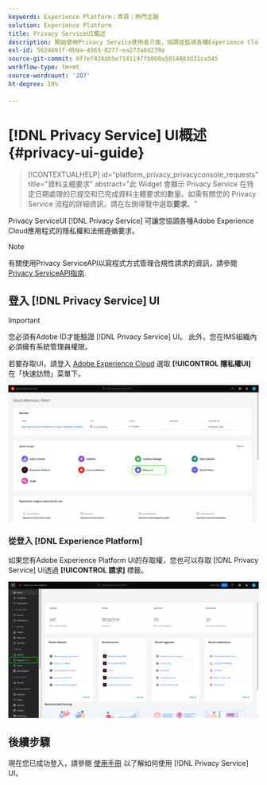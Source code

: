 ```yaml
---
keywords: Experience Platform；首頁；熱門主題
solution: Experience Platform
title: Privacy ServiceUI概述
description: 開始使用Privacy Service使用者介面，協調並監視各種Experience Cloud應用程式的隱私權要求。
exl-id: 5624691f-0b9a-4565-8277-ea273a0d239a
source-git-commit: 0f7ef438db5e7141197fb860a5814883d31ca545
workflow-type: tm+mt
source-wordcount: '207'
ht-degree: 19%

---
```


# [!DNL Privacy Service] UI概述 {#privacy-ui-guide}

>[!CONTEXTUALHELP]
>id="platform_privacy_privacyconsole_requests"
>title="資料主體要求"
>abstract="此 Widget 會顯示 Privacy Service 在特定日期處理的已提交和已完成資料主體要求的數量。如需有關您的 Privacy Service 流程的詳細資訊，請在左側導覽中選取&#x200B;**要求**。"

Privacy ServiceUI [!DNL Privacy Service] 可讓您協調各種Adobe Experience Cloud應用程式的隱私權和法規遵循要求。

>[!NOTE]
>
>有關使用Privacy ServiceAPI以寫程式方式管理合規性請求的資訊，請參閱 [Privacy ServiceAPI指南](../api/overview.md).

## 登入 [!DNL Privacy Service] UI

>[!IMPORTANT]
>
>您必須有Adobe ID才能驗證 [!DNL Privacy Service] UI。 此外，您在IMS組織內必須擁有系統管理員權限。

若要存取UI，請登入 [Adobe Experience Cloud](https://experience.adobe.com/) 選取 **[!UICONTROL 隱私權UI]** 在「快速訪問」菜單下。

![](../images/ui-overview/quick-access.png)

### 從登入 [!DNL Experience Platform]

如果您有Adobe Experience Platform UI的存取權，您也可以存取 [!DNL Privacy Service] UI透過 **[!UICONTROL 請求]** 標籤。

![](../images/ui-overview/platform.png)

## 後續步驟

現在您已成功登入，請參閱 [使用手冊](user-guide.md) 以了解如何使用 [!DNL Privacy Service] UI。
